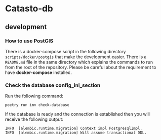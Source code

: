 # Catasto-db

## development

### How to use PostGIS

There is a docker-compose script in the following directory `scripts/docker/postgis` that make the development easier.
There is a `README.md` file in the same directory which explains the commands to run from the root of the repository. Please be careful about the requirement to have **docker-compose** installed.

### Check the database config_ini_section

Run the following command:

```shell
poetry run inv check-database
```

If the database is ready and the connection is established then you will receive the following output:

```shell
INFO  [alembic.runtime.migration] Context impl PostgresqlImpl.
INFO  [alembic.runtime.migration] Will assume transactional DDL.
```
